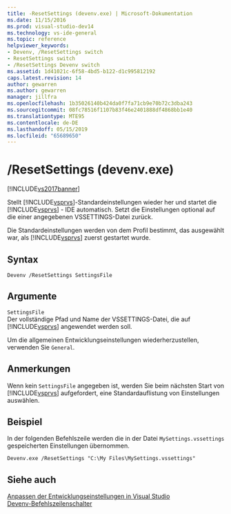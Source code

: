 ```yaml
---
title: -ResetSettings (devenv.exe) | Microsoft-Dokumentation
ms.date: 11/15/2016
ms.prod: visual-studio-dev14
ms.technology: vs-ide-general
ms.topic: reference
helpviewer_keywords:
- Devenv, /ResetSettings switch
- ResetSettings switch
- /ResetSettings Devenv switch
ms.assetid: 1d41021c-6f58-4bd5-b122-d1c995812192
caps.latest.revision: 14
author: gewarren
ms.author: gewarren
manager: jillfra
ms.openlocfilehash: 1b35026140b424da0f7fa71cb9e70b72c3dba243
ms.sourcegitcommit: 08fc78516f1107b83f46e2401888df4868bb1e40
ms.translationtype: MTE95
ms.contentlocale: de-DE
ms.lasthandoff: 05/15/2019
ms.locfileid: "65689650"
---
```

# <a name="resetsettings-devenvexe"></a>/ResetSettings (devenv.exe)
[!INCLUDE[vs2017banner](../../includes/vs2017banner.md)]

Stellt [!INCLUDE[vsprvs](../../includes/vsprvs-md.md)]-Standardeinstellungen wieder her und startet die [!INCLUDE[vsprvs](../../includes/vsprvs-md.md)] - IDE automatisch. Setzt die Einstellungen optional auf die einer angegebenen VSSETTINGS-Datei zurück.  
  
 Die Standardeinstellungen werden von dem Profil bestimmt, das ausgewählt war, als [!INCLUDE[vsprvs](../../includes/vsprvs-md.md)] zuerst gestartet wurde.  
  
## <a name="syntax"></a>Syntax  
  
```  
Devenv /ResetSettings SettingsFile  
```  
  
## <a name="arguments"></a>Argumente  
 `SettingsFile`  
 Der vollständige Pfad und Name der VSSETTINGS-Datei, die auf [!INCLUDE[vsprvs](../../includes/vsprvs-md.md)] angewendet werden soll.  
  
 Um die allgemeinen Entwicklungseinstellungen wiederherzustellen, verwenden Sie `General`.  
  
## <a name="remarks"></a>Anmerkungen  
 Wenn kein `SettingsFile` angegeben ist, werden Sie beim nächsten Start von [!INCLUDE[vsprvs](../../includes/vsprvs-md.md)] aufgefordert, eine Standardauflistung von Einstellungen auswählen.  
  
## <a name="example"></a>Beispiel  
 In der folgenden Befehlszeile werden die in der Datei `MySettings.vssettings` gespeicherten Einstellungen übernommen.  
  
```  
Devenv.exe /ResetSettings "C:\My Files\MySettings.vssettings"  
```  
  
## <a name="see-also"></a>Siehe auch  
 [Anpassen der Entwicklungseinstellungen in Visual Studio](https://msdn.microsoft.com/22c4debb-4e31-47a8-8f19-16f328d7dcd3)   
 [Devenv-Befehlszeilenschalter](../../ide/reference/devenv-command-line-switches.md)
